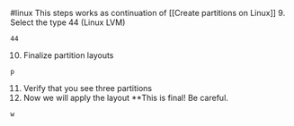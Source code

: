 #linux
This steps works as continuation of [[Create partitions on Linux]]
9. Select the type 44 (Linux LVM)
```console
44

```
10. Finalize partition layouts 
```console
p
```
11. Verify that you see three partitions
12. Now we will apply the layout **This is final! Be careful.
```console
w
```
